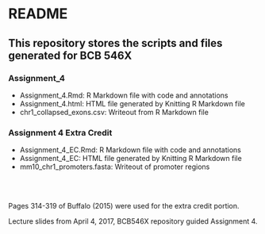 # README

## This repository stores the scripts and files generated for BCB 546X


### Assignment_4 
* Assignment_4.Rmd: R Markdown file with code and annotations
* Assignment_4.html: HTML file generated by Knitting R Markdown file
* chr1_collapsed_exons.csv: Writeout from R Markdown file



### Assignment 4 Extra Credit
* Assignment_4_EC.Rmd: R Markdown file with code and annotations
* Assignment_4_EC: HTML file generated by Knitting R Markdown file
* mm10_chr1_promoters.fasta: Writeout of promoter regions
<br>
<br>

Pages 314-319 of Buffalo (2015) were used for the extra credit portion.

Lecture slides from April 4, 2017, BCB546X repository guided Assignment 4.
